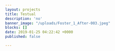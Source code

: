 ```yaml
---
layout: projects
title: Testual
description: 'no'
banner_image: "/uploads/Foster_1_After-003.jpeg"
blocks: []
date: 2019-01-25 04:22:42 +0000
published: false

---
```

